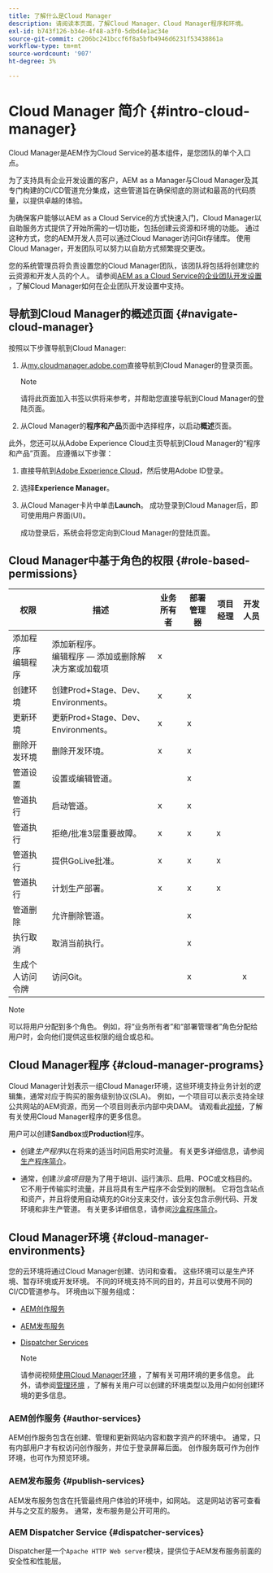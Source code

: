 ```yaml
---
title: 了解什么是Cloud Manager
description: 请阅读本页面，了解Cloud Manager、Cloud Manager程序和环境。
exl-id: b743f126-b34e-4f48-a3f0-5dbd4e1ac34e
source-git-commit: c206bc241bccf6f8a5bfb4946d6231f53438861a
workflow-type: tm+mt
source-wordcount: '907'
ht-degree: 3%

---
```


# Cloud Manager 简介 {#intro-cloud-manager}

Cloud Manager是AEM作为Cloud Service的基本组件，是您团队的单个入口点。

为了支持具有企业开发设置的客户，AEM as a Manager与Cloud Manager及其专门构建的CI/CD管道充分集成，这些管道旨在确保彻底的测试和最高的代码质量，以提供卓越的体验。

为确保客户能够以AEM as a Cloud Service的方式快速入门，Cloud Manager以自助服务方式提供了开始所需的一切功能，包括创建云资源和环境的功能。 通过这种方式，您的AEM开发人员可以通过Cloud Manager访问Git存储库。 使用Cloud Manager，开发团队可以努力以自助方式频繁提交更改。

您的系统管理员将负责设置您的Cloud Manager团队，该团队将包括将创建您的云资源和开发人员的个人。 请参阅[AEM as a Cloud Service的企业团队开发设置](/help/implementing/cloud-manager/managing-code/enterprise-team-dev-setup.md) ，了解Cloud Manager如何在企业团队开发设置中支持。

## 导航到Cloud Manager的概述页面 {#navigate-cloud-manager}

按照以下步骤导航到Cloud Manager:

1. 从[my.cloudmanager.adobe.com](https://my.cloudmanager.adobe.com/)直接导航到Cloud Manager的登录页面。

   >[!NOTE]
   >请将此页面加入书签以供将来参考，并帮助您直接导航到Cloud Manager的登陆页面。

1. 从Cloud Manager的&#x200B;**程序和产品**&#x200B;页面中选择程序，以启动&#x200B;**概述**&#x200B;页面。

此外，您还可以从Adobe Experience Cloud主页导航到Cloud Manager的“程序和产品”页面。 应遵循以下步骤：

1. 直接导航到[Adobe Experience Cloud](https://experience.adobe.com/#/@foundationinternal/home)，然后使用Adobe ID登录。

1. 选择&#x200B;**Experience Manager**。

1. 从Cloud Manager卡片中单击&#x200B;**Launch**。 成功登录到Cloud Manager后，即可使用用户界面(UI)。

   成功登录后，系统会将您定向到Cloud Manager的登陆页面。

## Cloud Manager中基于角色的权限 {#role-based-permissions}

| 权限 | 描述 | 业务所有者 | 部署管理器 | 项目经理 | 开发人员 |
|--- |--- |--- |--- |--- |--- |
| 添加程序<br>编辑程序 | 添加新程序。<br>编辑程序 — 添加或删除解决方案或加载项 | x |  |  |  |
| 创建环境 | 创建Prod+Stage、Dev、Environments。 | x | x |  |  |
| 更新环境 | 更新Prod+Stage、Dev、Environments。 | x | x |  |  |
| 删除开发环境 | 删除开发环境。 | x | x |  |  |
| 管道设置 | 设置或编辑管道。 |  | x |  |  |
| 管道执行 | 启动管道。 | x | x |  |  |
| 管道执行 | 拒绝/批准3层重要故障。 | x | x | x |  |
| 管道执行 | 提供GoLive批准。 | x | x | x |  |
| 管道执行 | 计划生产部署。 | x | x | x |  |
| 管道删除 | 允许删除管道。 |  | x |  |  |
| 执行取消 | 取消当前执行。 |  | x |  |  |
| 生成个人访问令牌 | 访问Git。 |  | x |  | x |

>[!NOTE]
>可以将用户分配到多个角色。 例如，将“业务所有者”和“部署管理者”角色分配给用户时，会向他们提供这些权限的组合或总和。

## Cloud Manager程序 {#cloud-manager-programs}

Cloud Manager计划表示一组Cloud Manager环境，这些环境支持业务计划的逻辑集，通常对应于购买的服务级别协议(SLA)。 例如，一个项目可以表示支持全球公共网站的AEM资源，而另一个项目则表示内部中央DAM。 请观看此[视频](https://experienceleague.adobe.com/docs/experience-manager-learn/cloud-service/cloud-manager/programs.html?lang=en)，了解有关使用Cloud Manager程序的更多信息。

用户可以创建&#x200B;**Sandbox**&#x200B;或&#x200B;**Production**&#x200B;程序。

* 创建&#x200B;*生产程序*以在将来的适当时间启用实时流量。
有关更多详细信息，请参阅[生产程序简介](https://experienceleague.adobe.com/docs/experience-manager-cloud-service/implementing/using-cloud-manager/production-programs/introduction-production-programs.html?lang=en)。

* 通常，创建&#x200B;*沙盒项目*是为了用于培训、运行演示、启用、POC或文档目的。 它不用于传输实时流量，并且将具有生产程序不会受到的限制。 它将包含站点和资产，并且将使用自动填充的Git分支来交付，该分支包含示例代码、开发环境和非生产管道。
有关更多详细信息，请参阅[沙盒程序简介](https://experienceleague.adobe.com/docs/experience-manager-cloud-service/implementing/using-cloud-manager/sandbox-programs/introduction-sandbox-programs.html?lang=en)。

## Cloud Manager环境 {#cloud-manager-environments}

您的云环境将通过Cloud Manager创建、访问和查看。 这些环境可以是生产环境、暂存环境或开发环境。 不同的环境支持不同的目的，并且可以使用不同的CI/CD管道参与。 环境由以下服务组成：

* [AEM创作服务](#author-services)
* [AEM发布服务](#publish-services)
* [Dispatcher Services](#dispatcher-services)

   >[!NOTE]
   > 请参阅视频[使用Cloud Manager环境](https://experienceleague.adobe.com/docs/experience-manager-learn/cloud-service/cloud-manager/environments.html?lang=en#cloud-manager) ，了解有关可用环境的更多信息。 此外，请参阅[管理环境](https://experienceleague.adobe.com/docs/experience-manager-cloud-service/implementing/using-cloud-manager/manage-environments.html?lang=en) ，了解有关用户可以创建的环境类型以及用户如何创建环境的更多信息。

### AEM创作服务 {#author-services}

AEM创作服务包含在创建、管理和更新网站内容和数字资产的环境中。 通常，只有内部用户才有权访问创作服务，并位于登录屏幕后面。 创作服务既可作为创作环境，也可作为预览环境。

### AEM发布服务 {#publish-services}

AEM发布服务包含在托管最终用户体验的环境中，如网站。 这是网站访客可查看并与之交互的服务。 通常，发布服务是公开可用的。

### AEM Dispatcher Service {#dispatcher-services}

Dispatcher是一个`Apache HTTP Web server`模块，提供位于AEM发布服务前面的安全性和性能层。
